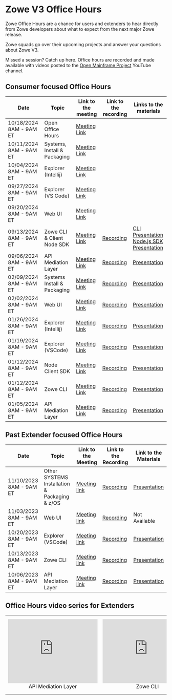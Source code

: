 # Zowe V3 Office Hours

Zowe Office Hours are a chance for users and extenders to hear directly from Zowe developers about what to expect from the next major Zowe release.

Zowe squads go over their upcoming projects and answer your questions about Zowe V3.

Missed a session? Catch up here. Office hours are recorded and made available with videos posted to the [Open Mainframe Project](https://www.youtube.com/@OpenMainframeProject) YouTube channel.

## Consumer focused Office Hours



| Date                      | Topic                          | Link to the meeting                                                                                                                                                                        | Link to the recording                                                                                                 | Links to the materials                                                                                                       |
| ------------------------- | ------------------------------ | ------------------------------------------------------------------------------------------------------------------------------------------------------------------------------------------ | ---------------------------------------------------------------------------------------------------------------------- | --------------------------------------------------------------------------------------------------------------------------------|
| 10/18/2024 8AM - 9AM ET   | Open Office Hours              | [Meeting Link](https://zoom-lfx.platform.linuxfoundation.org/meeting/92746535715?password=0d6d9c4d-acab-4979-9ac1-f0a99aaa75c2)                                                               |                                                                                                                        |                                                                                                                                |
| 10/11/2024 8AM - 9AM ET   | Systems, Install & Packaging   | [Meeting Link](https://zoom-lfx.platform.linuxfoundation.org/meeting/92746535715?password=0d6d9c4d-acab-4979-9ac1-f0a99aaa75c2)                                                               |                                                                                                                        |                                                                                                                                |
| 10/04/2024 8AM - 9AM ET   | Explorer (Intellij)            | [Meeting Link](https://zoom-lfx.platform.linuxfoundation.org/meeting/92746535715?password=0d6d9c4d-acab-4979-9ac1-f0a99aaa75c2)                                                               |                                                                                                                        |                                                                                                                                |
| 09/27/2024 8AM - 9AM ET   | Explorer (VS Code)             | [Meeting Link](https://zoom-lfx.platform.linuxfoundation.org/meeting/92746535715?password=0d6d9c4d-acab-4979-9ac1-f0a99aaa75c2)                                                               |                                                                                                                        |                                                                                                                                |
| 09/20/2024 8AM - 9AM ET   | Web UI                         | [Meeting Link](https://zoom-lfx.platform.linuxfoundation.org/meeting/92746535715?password=0d6d9c4d-acab-4979-9ac1-f0a99aaa75c2)                                                               |                                                                                                                        |                                                                                                                                |
| 09/13/2024 8AM - 9AM ET   | Zowe CLI & Client Node SDK     | [Meeting Link](https://zoom-lfx.platform.linuxfoundation.org/meeting/92746535715?password=0d6d9c4d-acab-4979-9ac1-f0a99aaa75c2)                                                               | [Recording](https://zoom.us/rec/share/ltCulqh3-PXUlUaJNYswd1Nk06l6h_pU24daQOM2RipHO-LzkyNvzaP275ze-B8.Nz3738DT-alh57jg) |  [CLI Presentation](https://ibm.box.com/shared/static/zdbaaicwak3kygtf9hdt4cq7odjx9oje.pptx) <br />[Node.js SDK Presentation](https://ibm.box.com/s/q88jnt4rfzsol8ybq6sjumu3w8bucsi7) |
| 09/06/2024 8AM - 9AM ET   | API Mediation Layer            | [Meeting Link](https://zoom-lfx.platform.linuxfoundation.org/meeting/92746535715?password=0d6d9c4d-acab-4979-9ac1-f0a99aaa75c2)                                                               | [Recording](https://zoom.us/rec/share/QOOVXWfuqf8IjCuAZgyR0O1yCEDbgLV-pZP7gU7q7RRJXuyF7h4dc3OxYBhIGc9z.7OJnf6iq55XHzP-m) | [Presentation](https://ibm.box.com/shared/static/x30uwkyat72ekuk03d1733p88l8zboy1.pptx)                                    |
| 02/09/2024 8AM - 9AM ET   | Systems Install & Packaging   | [Meeting Link](https://zoom-lfx.platform.linuxfoundation.org/meeting/95815909111?password=57c97886-d2b6-4430-9c05-1eedfa1e0fa7)                                                               | [Recording](https://youtu.be/EQ-jYYl6wnY?si=W3ei2hVVqMcR0Mcn)                                                   | [Presentation](https://ibm.box.com/s/iy5fwn7u5jcjaxfnopd9i6acjsb491qx)                                                      |
| 02/02/2024 8AM - 9AM ET   | Web UI                         | [Meeting Link](https://zoom-lfx.platform.linuxfoundation.org/meeting/95815909111?password=57c97886-d2b6-4430-9c05-1eedfa1e0fa7)                                                               | [Recording](https://youtu.be/KllchLDvBjs?si=WxJ4nBJrUDzqwwwW)                                                   | [Presentation](https://ibm.box.com/s/asqn9wx7qc1mfwmdn6dqnkt56xuuflaz)                                                      |
| 01/26/2024 8AM - 9AM ET   | Explorer (Intellij)            | [Meeting Link](https://zoom-lfx.platform.linuxfoundation.org/meeting/95815909111?password=57c97886-d2b6-4430-9c05-1eedfa1e0fa7)                                                               | [Recording](https://youtu.be/mDlCuhizy3M?si=OlFs5mXUahH59xEl)                                                   | [Presentation](https://ibm.box.com/s/monvnv2b55v1p6cz5cpxrmeyf8m794j4)                                                      |
| 01/19/2024 8AM - 9AM ET   | Explorer (VSCode)              | [Meeting Link](https://zoom-lfx.platform.linuxfoundation.org/meeting/95815909111?password=57c97886-d2b6-4430-9c05-1eedfa1e0fa7)                                                               | [Recording](https://youtu.be/ZGmD2hxJVHE?si=ra46RJu3YdkecrXu)                                                   | [Presentation](https://ibm.box.com/s/366i3i576c3r2s6kn3sqtwxzsj9lcpzm)                                                      |
| 01/12/2024 8AM - 9AM ET   | Node Client SDK                | [Meeting Link](https://zoom-lfx.platform.linuxfoundation.org/meeting/95815909111?password=57c97886-d2b6-4430-9c05-1eedfa1e0fa7)                                                               | [Recording](https://youtu.be/wgzJO9eyyhA?si=dgER1FQVzwAvm_1t)                                                   | [Presentation](https://ibm.box.com/s/ujdkjfb6f1zhx4amse1x7aysdb76ai80)                                                      |
| 01/12/2024 8AM - 9AM ET   | Zowe CLI                       | [Meeting Link](https://zoom-lfx.platform.linuxfoundation.org/meeting/95815909111?password=57c97886-d2b6-4430-9c05-1eedfa1e0fa7)                                                               | [Recording](https://youtu.be/wgzJO9eyyhA?si=dgER1FQVzwAvm_1t)                                                   | [Presentation](https://ibm.box.com/s/aqcwrc83i8uq9llyo3kae8pjxi0p1xlb)                                                      |
| 01/05/2024 8AM - 9AM ET   | API Mediation Layer            | [Meeting Link](https://zoom-lfx.platform.linuxfoundation.org/meeting/95815909111?password=57c97886-d2b6-4430-9c05-1eedfa1e0fa7)                                                               | [Recording](https://youtu.be/6gkoSSypTck?si=h4DJCZ8LzZMj3rHh)                                                   | [Presentation](https://ibm.box.com/s/06rtqh1at3nd7q3lgi36ly8uum1h4adn)                                                      |


## Past Extender focused Office Hours

| Date                     | Topic                          | Link to the Meeting                                                                                                                           | Link to the Recording                                       | Link to the Materials                                                                                                    |
| ------------------------ | ------------------------------ | --------------------------------------------------------------------------------------------------------------------------------- | ---------------------------------------------- | ------------------------------------------------------------------------------------------------------------ |
| 11/10/2023 8AM - 9AM ET   | Other SYSTEMS Installation & Packaging & z/OS | [Meeting link](https://zoom-lfx.platform.linuxfoundation.org/meeting/93849373934?password=15f05b8e-88c9-4bf5-be2b-2a48f3120129)          | [Recording](https://youtu.be/XdU4YTcjBaw?feature=shared) | [Presentation](https://ibm.box.com/shared/static/jrc9sfdiqipyk13enskcpri32ykg8f38.pptx)                      |
| 11/03/2023 8AM - 9AM ET   | Web UI                         | [Meeting link](https://zoom-lfx.platform.linuxfoundation.org/meeting/93849373934?password=15f05b8e-88c9-4bf5-be2b-2a48f3120129)          | [Recording](https://youtu.be/xcoN3z4W_GM?feature=shared) | Not Available                                                                                               |
| 10/20/2023 8AM - 9AM ET   | Explorer (VSCode)              | [Meeting link](https://zoom-lfx.platform.linuxfoundation.org/meeting/93849373934?password=15f05b8e-88c9-4bf5-be2b-2a48f3120129)          | [Recording](https://youtu.be/Ur-yPjJyTH8?feature=shared) | [Presentation](https://ibm.box.com/s/h5nizhrgke12z63u7v1wivax126usjda)                                      |
| 10/13/2023 8AM - 9AM ET   | Zowe CLI                       | [Meeting link](https://zoom-lfx.platform.linuxfoundation.org/meeting/93849373934?password=15f05b8e-88c9-4bf5-be2b-2a48f3120129)          | [Recording](https://youtu.be/3DLV28Z3szE?feature=shared) | [Presentation](https://ibm.box.com/s/cdw0q1xnpnmm1wmtbjl3bk0esiqnfyox)                                      |
| 10/06/2023 8AM - 9AM ET   | API Mediation Layer            | [Meeting link](https://zoom-lfx.platform.linuxfoundation.org/meeting/93849373934?password=15f05b8e-88c9-4bf5-be2b-2a48f3120129)          | [Recording](https://youtu.be/6TTpRx9TyO4?feature=shared) | [Presentation](https://ibm.box.com/s/0srch736nkq0q6kcrxazt0nvgfjnxyd3)                                      |

## Office Hours video series for Extenders

<table rules="none" align="center">
	<tr>
		<td>
			<center>
<iframe width="280" height="200" src="https://www.youtube.com/embed/6TTpRx9TyO4?si=UOC6VmLjQKQTQtkB" title="YouTube video player" frameborder="0" allow="accelerometer; autoplay; clipboard-write; encrypted-media; gyroscope; picture-in-picture; web-share" allowfullscreen></iframe>
<font color="000000">API Mediation Layer</font>
			</center>
		</td>
		<td>
			<center>
<iframe width="280" height="200" src="https://www.youtube.com/embed/3DLV28Z3szE?si=smn0iOoyz25GCljv" title="YouTube video player" frameborder="0" allow="accelerometer; autoplay; clipboard-write; encrypted-media; gyroscope; picture-in-picture; web-share" allowfullscreen></iframe>
<font color="000000">Zowe CLI</font>
			</center>
		</td>
		<td>
			<center>
<iframe width="280" height="200" src="https://www.youtube.com/embed/Ur-yPjJyTH8?si=ZFYjbBwV4khI375_" title="YouTube video player" frameborder="0" allow="accelerometer; autoplay; clipboard-write; encrypted-media; gyroscope; picture-in-picture; web-share" allowfullscreen></iframe>
<font color="000000">Zowe Explorer for Visual Studio Code</font>
			</center>
		</td>
	</tr>
</table>
